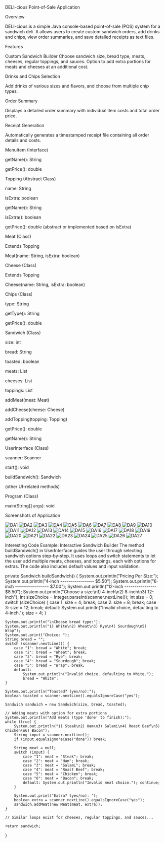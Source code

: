 DELI-cious Point-of-Sale Application


Overview

DELI-cious is a simple Java console-based point-of-sale (POS) system for a sandwich deli. It allows users to create custom sandwich orders, add drinks and chips, view order summaries, and save detailed receipts as text files.

Features

Custom Sandwich Builder
Choose sandwich size, bread type, meats, cheeses, regular toppings, and sauces. Option to add extra portions for meats and cheeses at an additional cost.

Drinks and Chips Selection

Add drinks of various sizes and flavors, and choose from multiple chip types.

Order Summary

Displays a detailed order summary with individual item costs and total order price.

Receipt Generation

Automatically generates a timestamped receipt file containing all order details and costs.



MenuItem (Interface)

getName(): String

getPrice(): double

Topping (Abstract Class)

name: String

isExtra: boolean

getName(): String

isExtra(): boolean

getPrice(): double (abstract or implemented based on isExtra)

Meat (Class)

Extends Topping

Meat(name: String, isExtra: boolean)

Cheese (Class)

Extends Topping

Cheese(name: String, isExtra: boolean)

Chips (Class)

type: String

getType(): String

getPrice(): double

Sandwich (Class)

size: int

bread: String

toasted: boolean

meats: List<Meat>

cheeses: List<Cheese>

toppings: List<Topping>

addMeat(meat: Meat)

addCheese(cheese: Cheese)

addTopping(topping: Topping)

getPrice(): double

getName(): String

UserInterface (Class)

scanner: Scanner

start(): void

buildSandwich(): Sandwich

(other UI-related methods)

Program (Class)

main(String[] args): void

Screenshots of Application

![DA1](https://github.com/user-attachments/assets/a71c194d-80ff-4fef-bfb5-fb94382ac86d)
![DA2](https://github.com/user-attachments/assets/d4582ba2-d3c4-4581-a1c2-c00063586685)
![DA3](https://github.com/user-attachments/assets/2e3c56c1-3db6-4f52-a226-6ffe0903ca44)
![DA4](https://github.com/user-attachments/assets/a06e2dfa-37a5-48e4-aeb7-41a8b0121711)
![DA5](https://github.com/user-attachments/assets/64271b95-40be-4bf3-9b80-b5b2ca2e93a5)
![DA6](https://github.com/user-attachments/assets/6f2b94f0-47a1-4f54-a174-f1d87ddc7720)
![DA7](https://github.com/user-attachments/assets/44c3c32f-1836-49f6-a4eb-1b202e5d7eeb)
![DA8](https://github.com/user-attachments/assets/33941315-72b1-4da4-92eb-6c36ecd2012d)
![DA9](https://github.com/user-attachments/assets/0bae4079-a767-415a-9e62-d3a8325287b1)
![DA10](https://github.com/user-attachments/assets/5edc9510-0753-4750-a5ff-5330a5413bfe)
![DA11](https://github.com/user-attachments/assets/02ea8ae7-00a7-4ba0-9b12-d189e3f2c576)
![DA12](https://github.com/user-attachments/assets/453b8fd6-a94d-4081-8493-8dbe525059f9)
![DA13](https://github.com/user-attachments/assets/2c1be069-ab95-4e20-8a96-2c5625c60a89)
![DA14](https://github.com/user-attachments/assets/571e3075-ab6a-44a5-a09c-7c1e84c016a0)
![DA15](https://github.com/user-attachments/assets/075127fa-fb2b-4e58-af79-b62a57f434a0)
![DA16](https://github.com/user-attachments/assets/af21ff74-4385-4901-bd5c-c4f03e2abbc2)
![DA17](https://github.com/user-attachments/assets/4c478996-6cef-4c44-8ade-b395ab80a9b1)
![DA18](https://github.com/user-attachments/assets/1e0f59b6-26a2-4d2c-a8ed-6b105ca9858d)
![DA19](https://github.com/user-attachments/assets/73a17a93-2094-456c-bc17-3378909c0dd2)
![DA20](https://github.com/user-attachments/assets/ac9480e1-7a26-4dc9-9df5-b4d5c09ce8af)
![DA21](https://github.com/user-attachments/assets/820a3e17-d184-454e-972a-cd0dcfbcf9a8)
![DA22](https://github.com/user-attachments/assets/c4082ccd-94b5-4b36-b5b0-bedb6dd7a723)
![DA23](https://github.com/user-attachments/assets/e46818f8-3af2-49fa-ba3b-c0d83bd4a49f)
![DA24](https://github.com/user-attachments/assets/07154dda-0a4a-4b72-9a31-444eed938c63)
![DA25](https://github.com/user-attachments/assets/9f681bd0-7846-42f5-9e3d-4c2d7ec8ec92)
![DA26](https://github.com/user-attachments/assets/dab954aa-cd62-4c16-aef8-e0241b4b614c)
![DA27](https://github.com/user-attachments/assets/528eb0aa-7583-4731-b6b8-87ef36ef85c6)


Interesting Code Example: Interactive Sandwich Builder
The method buildSandwich() in UserInterface guides the user through selecting sandwich options step-by-step. It uses loops and switch statements to let the user add multiple meats, cheeses, and toppings, each with options for extras. The code also includes default values and input validation.


private Sandwich buildSandwich() {
    System.out.println("Pricing Per Size:");
    System.out.println("4-inch ----------------- $5.50");
    System.out.println("8-inch ----------------- $7.00");
    System.out.println("12-inch ---------------- $8.50");
    System.out.println("Choose a size:\n1) 4-inch\n2) 8-inch\n3) 12-inch");
    int sizeChoice = Integer.parseInt(scanner.nextLine());
    int size = 0;
    switch (sizeChoice) {
        case 1: size = 4; break;
        case 2: size = 8; break;
        case 3: size = 12; break;
        default:
            System.out.println("Invalid choice, defaulting to 4-inch.");
            size = 4;
    }

    System.out.println("\nChoose bread type:");
    System.out.println("1) White\n2) Wheat\n3) Rye\n4) Sourdough\n5) Wrap");
    System.out.print("Choice: ");
    String bread = "";
    switch (scanner.nextLine()) {
        case "1": bread = "White"; break;
        case "2": bread = "Wheat"; break;
        case "3": bread = "Rye"; break;
        case "4": bread = "Sourdough"; break;
        case "5": bread = "Wrap"; break;
        default:
            System.out.println("Invalid choice, defaulting to White.");
            bread = "White";
    }

    System.out.println("Toasted? (yes/no):");
    boolean toasted = scanner.nextLine().equalsIgnoreCase("yes");

    Sandwich sandwich = new Sandwich(size, bread, toasted);

    // Adding meats with option for extra portions
    System.out.println("Add meats (type 'done' to finish):");
    while (true) {
        System.out.println("1) Steak\n2) Ham\n3) Salami\n4) Roast Beef\n5) Chicken\n6) Bacon");
        String input = scanner.nextLine();
        if (input.equalsIgnoreCase("done")) break;

        String meat = null;
        switch (input) {
            case "1": meat = "Steak"; break;
            case "2": meat = "Ham"; break;
            case "3": meat = "Salami"; break;
            case "4": meat = "Roast Beef"; break;
            case "5": meat = "Chicken"; break;
            case "6": meat = "Bacon"; break;
            default: System.out.println("Invalid meat choice."); continue;
        }

        System.out.print("Extra? (yes/no): ");
        boolean extra = scanner.nextLine().equalsIgnoreCase("yes");
        sandwich.addMeat(new Meat(meat, extra));
    }

    // Similar loops exist for cheeses, regular toppings, and sauces...

    return sandwich;
}













